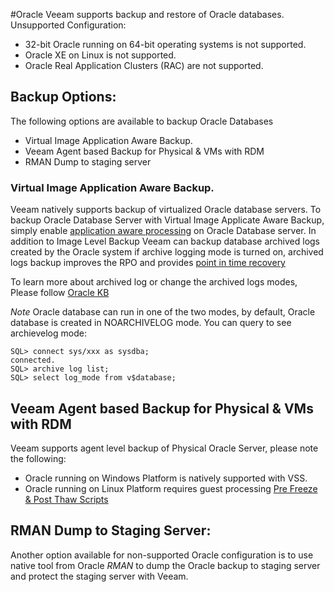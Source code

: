 #Oracle 
Veeam supports backup and restore of Oracle databases.
Unsupported Configuration:
-	32-bit Oracle running on 64-bit operating systems is not supported.
-	Oracle XE on Linux is not supported.
-	Oracle Real Application Clusters (RAC) are not supported.

## Backup Options:
The following options are available to backup Oracle Databases
-	Virtual Image Application Aware Backup.
-	Veeam Agent based Backup for Physical & VMs with RDM
-	RMAN Dump to staging server

### Virtual Image Application Aware Backup.
Veeam natively supports backup of virtualized Oracle database servers.
To backup Oracle Database Server with Virtual Image Applicate Aware Backup, simply enable [application aware processing]( https://helpcenter.veeam.com/docs/backup/vsphere/application_aware_processing.html?ver=95) on Oracle Database server. In addition to Image Level Backup Veeam can backup database archived logs created by the Oracle system if archive logging mode is turned on, archived logs backup improves the RPO and provides [point in time recovery]( https://helpcenter.veeam.com/docs/backup/explorers/veo_rest_scenario_2_pt_time.html?ver=95) 

To learn more about archived log or change the archived logs modes, Please follow [Oracle KB]( https://docs.oracle.com/cd/B19306_01/server.102/b14231/archredo.htm#i1006184) 

*Note*
Oracle database can run in one of the two modes, by default, Oracle database is created in NOARCHIVELOG mode. You can query to see archievelog mode:
```
SQL> connect sys/xxx as sysdba;
connected.
SQL> archive log list;
SQL> select log_mode from v$database;
```
## Veeam Agent based Backup for Physical & VMs with RDM
Veeam supports agent level backup of Physical Oracle Server, please note the following:
-	Oracle running on Windows Platform is natively supported with VSS.
-	Oracle running on Linux Platform requires guest processing [Pre Freeze & Post Thaw Scripts]( https://helpcenter.veeam.com/docs/backup/vsphere/pre_post_scripts.html?ver=95) 
## RMAN Dump to Staging Server:
Another option available for non-supported Oracle configuration is to use native tool from Oracle *RMAN* to dump the Oracle backup to staging server and protect the staging server with Veeam.
